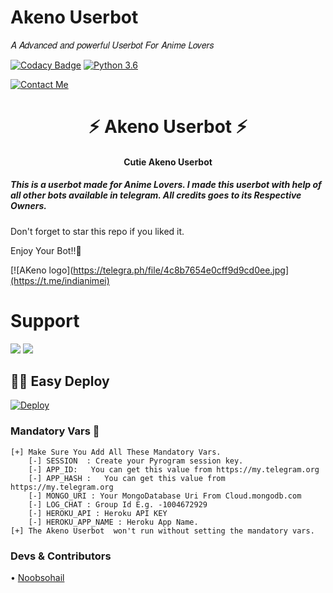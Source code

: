 # Akeno Userbot
𝐴 𝐴𝑑𝑣𝑎𝑛𝑐𝑒𝑑 𝑎𝑛𝑑 𝑝𝑜𝑤𝑒𝑟𝑓𝑢𝑙 𝑈𝑠𝑒𝑟𝑏𝑜𝑡 𝐹𝑜𝑟 𝐴𝑛𝑖𝑚𝑒 𝐿𝑜𝑣𝑒𝑟𝑠

[![Codacy Badge](https://api.codacy.com/project/badge/Grade/f7c51539e67b483bb8d7749acca51d3a)](https://app.codacy.com/gh/IndiAnime/AkenoUserBot?utm_source=github.com&utm_medium=referral&utm_content=IndiAnime/AkenoUserBot-UB&utm_campaign=Badge_Grade_Settings)
[![Python 3.6](https://img.shields.io/badge/Python-3.6%20or%20newer-blue.svg)](https://www.python.org/downloads/release/python-360/)

[![Contact Me](https://img.shields.io/badge/Telegram-Contact%20Me-informational)](https://t.me/sohailkhan_indianime)

<h1 align="center">⚡ Akeno Userbot ⚡</h1>

<h4 align="center">Cutie Akeno Userbot</h4>

<h5>This is a userbot made for Anime Lovers. I made this userbot with help of all other bots available in telegram. All credits goes to its Respective Owners.</h5>

Don't forget to star this repo if you liked it.

Enjoy Your Bot!!💝

[![AKeno logo](https://telegra.ph/file/4c8b7654e0cff9d9cd0ee.jpg](https://t.me/indianimei)

# Support
<a href="https://t.me/indianimein"><img src="https://img.shields.io/badge/Join-Telegram%20Channel-red.svg?logo=Telegram"></a>
<a href="https://t.me/indianimei"><img src="https://img.shields.io/badge/Join-Telegram%20Group-blue.svg?logo=telegram"></a>

## 🏃‍♂️ Easy Deploy 
[![Deploy](https://www.herokucdn.com/deploy/button.svg)](https://heroku.com/deploy?template=https://github.com/IndiAnime/AkenoUserBot)

### Mandatory Vars 📒
```
[+] Make Sure You Add All These Mandatory Vars. 
    [-] SESSION  : Create your Pyrogram session key. 
    [-] APP_ID:   You can get this value from https://my.telegram.org
    [-] APP_HASH :   You can get this value from https://my.telegram.org
    [-] MONGO_URI : Your MongoDatabase Uri From Cloud.mongodb.com
    [-] LOG_CHAT : Group Id E.g. -1004672929
    [-] HEROKU_API : Heroku API KEY
    [-] HEROKU_APP_NAME : Heroku App Name.
[+] The Akeno Userbot  won't run without setting the mandatory vars.
```

### Devs & Contributors
• [Noobsohail](https://github.com/noobsohail)


